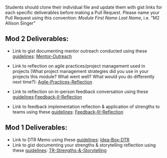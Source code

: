 Students should clone their individual file and update them with gist links for each specific deliverables before making a Pull Request. Please name your Pull Request using this convention: *Module First Name Last Name*, i.e. "M2 Allison Singer"

## Mod 2 Deliverables:

* Link to gist documenting mentor outreach conducted using these [guidelines](https://github.com/turingschool/career-development-curriculum/blob/master/module_two/cold_outreach_i_guidelines.md): [Mentor-Outreach](https://gist.github.com/Kalikoze/1f546c1a401d230654b928c5202f3e84)

* Link to reflection on agile practices/project management used in projects (What project management strategies did you use in your projects this module? What went well? What would you do differently next time?): [Agile-Practices-Reflection](https://gist.github.com/Kalikoze/6fd56ef43bc9426aa6d50d8b77d7045b)

* Link to reflection on in-person feedback conversation using these [guidelines](https://github.com/turingschool/career-development-curriculum/blob/master/module_two/feedback_conversation_reflection_guidelines.md):[Feedback-II-Reflection](https://gist.github.com/Kalikoze/3ab4901424e296732ff41fd41861a99e)

* Link to feedback implementation reflection & application of strengths to teams using these [guidelines](https://github.com/turingschool/career-development-curriculum/blob/master/module_two/feedback_implementation_strengths_reflection.md): [Feedback-III-Reflection](https://gist.github.com/Kalikoze/250d2b99be9c07cbfa282d1d83d3bf56)

## Mod 1 Deliverables:
* Link to DTR Memo using these [guidelines](https://github.com/turingschool/career-development-curriculum/blob/master/module_one/dtr_guidelines_memo.md): [Idea-Box-DTR](https://gist.github.com/Kalikoze/fe8e8fa7f73f4c00ef939238b70a316c)
* Link to gist documenting your strengths & storytelling reflection using these [guidelines](https://github.com/turingschool/career-development-curriculum/blob/master/module_one/strengths_storytelling_reflection.md): [TR-Strengths-&-Storytelling](https://gist.github.com/Kalikoze/1204b139a8e09722737e7a79e5b749f6)

